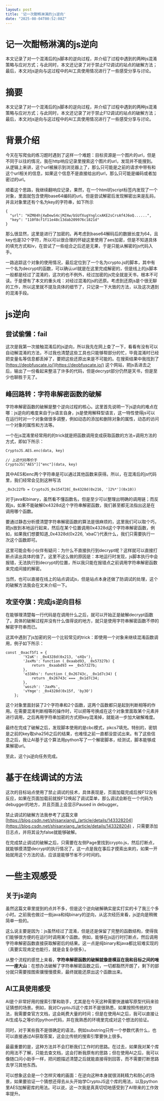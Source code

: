 ```yaml
---
layout: post
title: '记一次酣畅淋漓的js逆向'
date: "2025-08-04T00:52:08Z"
---
```

记一次酣畅淋漓的js逆向
============

本文记录了对一个混淆后的js脚本的逆向过程，并介绍了过程中遇到的两种js混淆策略与应对方式；与此同时，本文还记录了对于禁止F12调试的站点的破解方法；最后，本文对js逆向与这过程中的AI工具使用情况进行了一些感受分享与讨论。

摘要
==

本文记录了对一个混淆后的js脚本的逆向过程，并介绍了过程中遇到的两种js混淆策略与应对方式；与此同时，本文还记录了对于禁止F12调试的站点的破解方法；最后，本文对js逆向与这过程中的AI工具使用情况进行了一些感受分享与讨论。

背景介绍
====

今天在写爬虫的练习题时遇到了这样一个难题：目标资源是一个图片的url，但是不同于以往的情况，我在http响应记录里搜索这个图片的url，发现并不能搜到。从逻辑上来讲，这个url被展示到浏览器上了，那么只可能是之前的请求中带有和这个url相关的信息，如果这个信息不是直接给出的url，那么只可能是编码或者加密过的url。

顺着这个思路，我继续翻响应记录，果然，在一个html的script标签内发现了一个对象，里面就包含使用base64编码的url。但是尝试解密后发现解密出来是乱码，并且对象里还有个名为key的字符串，如下所示

    {        
      "url": "HZM84hjXwDewS4cjMZ4w/bSUfXugYnglcxAKE2sCrsAf4J6oQ......",
      "key": "110f8cf1f11e48c13dab209976c1821d"
    }
    

那么很显然，这里是进行了加密的。再考虑到base64解码后的数据长度为64，且key也是32个字符，所以可以很合理的怀疑这里使用了aes加密，但是不知道具体的填充方式和iv，在尝试了一些组合之后还是无果，于是只能从解密的js代码入手。

一路追踪这个对象的使用情况，最后定位到了一个名为crypto.js的脚本，其中有一个名为decrypt的函数，可以确认url就是在这里完成解密的，但是线上的js脚本一般都是经过了混淆的，这次的也不例外，经过加密的js完全就是天书，根本不可读。于是便有了本文的重头戏：对经过混淆的js的还原。考虑到还原js是个很无聊的工作，所以这里就不提及具体的细节了，只记录一下大致的方法，以及这次遇到的混淆手段。

js逆向
====

尝试偷懒：fail
---------

这次是我第一次接触混淆后的js逆向，所以我先在网上查了一下，看看有没有可以自动解混淆的方法，不过我也清楚这些工具也只能够帮部分的忙，毕竟混淆时已经把变量名等信息都丢掉了，要把这些还原出来是不可能的。在搜索结果中我找到了 [https://deobfuscate.io/](https://deobfuscate.io/) 这个网站，把js丢进去之后，输出了一份看起来整洁了许多的代码，但是decrypt部分仍然是天书，但是至少也聊胜于无了。

峰回路转：字符串解密函数的破解
---------------

字符串解密函数的破解是整个逆向过程的核心。这里首先说明一下js逆向的难点在哪：js逆向的难度来自于js语言自身，js是使用解释型语言，这一特性使得js可以在运行时对一个对象做很多调整，例如动态的添加和删除对象的属性，动态的访问一个对象的属性和方法等。

一个在js混淆里经常用的的trick就是把函数调用变成获取函数的方法+调用方法的方式，即如下所示：

    CryptoJS.AES.enc(data, key)
    
    // 上述代码等价于
    CryptoJS["AES"]["enc"](data, key)
    

其中AES和enc两个字符串是可以通过其他函数来获得。所以，在混淆后的js代码里，我们经常会见到这种写法

    _0x3c22fb = CryptoJS_0x154728[_0x4328d(0x216, ']2%*'](0x10))
    

对于java和binary，虽然看不懂函数名，但是至少可以整理出明确的调用链；而反观js，如果不能破解0x4328d这个字符串解密函数，我们甚至都无法指出这是在调用哪个函数。

要通过静态分析摸清楚字符串解密函数的算法是很麻烦的，这里我们可以取个巧，把js放到本地运行起来，然后在某个位置调用0x4328d这个字符串解密函数，例如，如果我们想要知道\_0x4328d(0x226, 'xbaC')代表什么，我们只需要执行一次这个函数即可。

这里可能会有小伙伴有疑问：为什么不直接执行到decrypt呢？这样就可以直接打断点读出具体的值了。这里不这么做的原因是：本地运行时发现，js脚本执行中会报错，无法执行到decrypt的位置，所以我只能在报错点之前调用字符串解密函数来完成间接的解密。

当然，也可以直接在线上的站点调试js，但是站点本身还做了防调试的处理，这个的破解方法我会在文末介绍一下。

攻坚夺旗：完成js逆向目标
-------------

在能够理清楚每一行代码是在调用什么之后，就可以开始正是破解decrypt函数了。具体的破解过程并没有什么值得说的地方，就只是使用字符串解密函数不停的解密字符串而已。

这其中遇到了js加密的另一个比较常见的trick：即使用一个对象来继续混淆函数调用，例子如下所示：

    const _0xacf5f1 = {
            'Y2aK': _0x4328d(0x213, 'oXQv'),
            'JaxMs': function (_0xaabd93, _0x57327b) {
                return _0xaabd93 == _0x57327b;
            },
            'e33Ahs': function (_0x26743c, _0x1d7c34) {
                return _0x26743c === _0x1d7c34;
            },
            'woszh': 'JaxMs',
            'vYmge': _0x4328d(0x15f, 'by3O')
        };
    

这个对象里面封装了2个字符串和2个函数，这两个函数都只是起到判断相等的作用。在需要混淆判断相等的操作时，可以把等号换成在这个对象里面取某个元素并进行调用，之后再用字符串加密的方式把key混淆掉，就能进一步加大破解难度。

最终在完成了破解之后，发现脚本使用的是cbc模式，pkcs7填充。特别的，密钥是之前的key取sha256之后的结果，也难怪之前一直都没尝试出来。有了这些信息之后，我让AI基于这个算法用python写了一个解密脚本，经测试，脚本能够成果解密url。

至此，这个js逆向任务完成。

基于在线调试的方法
=========

这次的目标站点使用了禁止调试的技术，具体表现是，页面加载完成后按F12没有反应，如果在页面加载前就按F12唤起了调试菜单，那么调试会断在一个代码为debugger的地方，并且页面上会显示Paused in debugger。

禁止调试的破解方法我参考了这篇文章 [https://blog.csdn.net/shisanxiang\_/article/details/143328204](https://blog.csdn.net/shisanxiang_/article/details/143328204) ，只需要添加日志点，并将其设为false就能够破解。  
  

在完成禁止调试的破解之后，只需要在左侧Page里找到crypto.js，然后打断点，就能够摸清楚decrypt的执行情况了。这一点是我在事后才摸索出来的，如果一开始就用这个方法的话，应该是能够节省不少时间的。  

一些主观感受
======

关于js逆向
------

虽然这篇文章里提到的点并不多，但是这个逆向破解确实是实打实的卡了我三个多小时。之前我也做过一些java和纯binary的逆向，从这次经历来看，js逆向是稍微简单一些的。

这么说主要是因为：js虽然经过了混淆，但是还是保留了完整的函数结构，使得我们能够很方便的在运行时调用某个函数。例如，能够在js运行时打断点，然后调用字符串解密函数直接获取解密后的结果。这一点是纯binary和java都比较难实现的（真要实现肯定也能行，就是会复杂很多）。

从整个流程的感觉上来看，**字符串解密函数的破解就像是横亘在我和目标之间的唯一一座大山**：在想办法破解了字符串解密函数之后，一切都豁然开朗了，剩下的部分就只需要按图索骥慢慢摸索，最终就能还原出这个函数出来。

AI工具使用感受
--------

AI是个非常好用的搜索引擎和助手，尤其是在今天这种需要快速编写原型代码来验证猜想的场景。例如，我对CryptoJS这个库并不是很熟悉，如果按照传统的方法，我需要查官方文档，这会耗费大量的时间；但是在使用AI之后，我可以直接让AI生成与之等价的python代码，并在我熟悉的环境里完成对这个想法的验证。

同时，对于某些我不是很确定的语法，例如substring只传一个参数代表什么，也可以直接通过AI获取答案，这会比传统的搜索引擎要快上很多。

最最重要的是，这种方法并不会打断我们工作时的思路。在过去，如果我对某个库的用法不了解，只能去查文档，这会打断我原有的思路；但在使用AI之后，我可以像随口问小助手一样，把问题描述清楚之后就能直接得到回答，而不需要打断思路去学习其他东西。

可以想象这会是一个怎样灾难的画面：在逆向这种本身就很消耗精力和耐心的场景，如果要验证一个猜想还得去从头开始学CryptoJS这个库的用法，以及python里AES加解密库的用法。可以说，这一次我是真真切切地感受到了AI带来的工作效率提升。